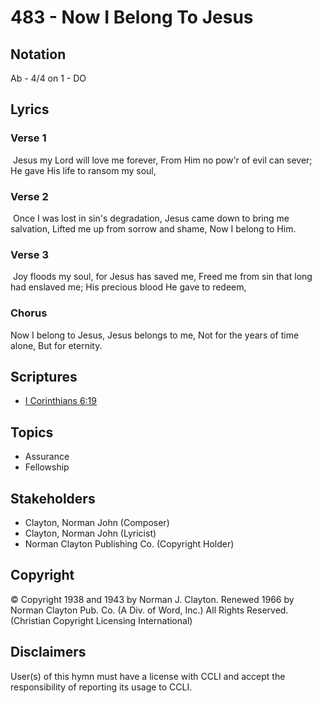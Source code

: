 # 483 - Now I Belong To Jesus

## Notation

Ab - 4/4 on 1 - DO

## Lyrics

### Verse 1

 Jesus my Lord will love me forever, From Him no pow'r of evil can sever; He gave His life to ransom my soul, 

### Verse 2

 Once I was lost in sin's degradation, Jesus came down to bring me salvation, Lifted me up from sorrow and shame, Now I belong to Him.

### Verse 3

 Joy floods my soul, for Jesus has saved me, Freed me from sin that long had enslaved me; His precious blood He gave to redeem, 

### Chorus

Now I belong to Jesus, Jesus belongs to me, Not for the years of time alone, But for eternity.


## Scriptures

- [I Corinthians 6:19](https://www.biblegateway.com/passage/?search=I%20Corinthians%206%3A19)

## Topics

- Assurance
- Fellowship

## Stakeholders

- Clayton, Norman John (Composer)
- Clayton, Norman John (Lyricist)
- Norman Clayton Publishing Co. (Copyright Holder)

## Copyright

© Copyright 1938 and 1943 by Norman J. Clayton. Renewed 1966 by Norman Clayton Pub. Co. (A Div. of Word, Inc.) All Rights Reserved.
(Christian Copyright Licensing International)

## Disclaimers

User(s) of this hymn must have a license with CCLI and accept the responsibility of reporting its usage to CCLI.

